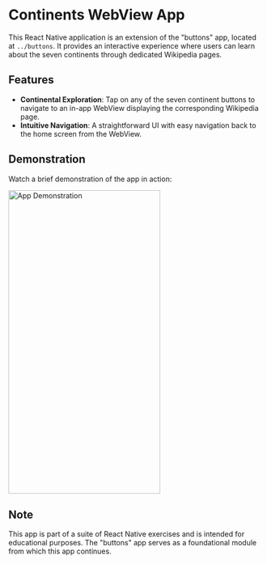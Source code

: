 # Continents WebView App

This React Native application is an extension of the "buttons" app, located at `../buttons`. It provides an interactive experience where users can learn about the seven continents through dedicated Wikipedia pages.

## Features

- **Continental Exploration**: Tap on any of the seven continent buttons to navigate to an in-app WebView displaying the corresponding Wikipedia page.
- **Intuitive Navigation**: A straightforward UI with easy navigation back to the home screen from the WebView.

## Demonstration

Watch a brief demonstration of the app in action:

<img src="record.gif" width="300" height="600" alt="App Demonstration">

## Note

This app is part of a suite of React Native exercises and is intended for educational purposes. The "buttons" app serves as a foundational module from which this app continues.
